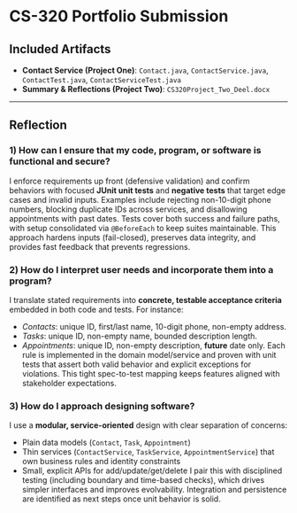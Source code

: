 # CS-320 Portfolio Submission

## Included Artifacts
- **Contact Service (Project One)**: `Contact.java`, `ContactService.java`, `ContactTest.java`, `ContactServiceTest.java`
- **Summary & Reflections (Project Two)**: `CS320Project_Two_Deel.docx`

---

## Reflection

### 1) How can I ensure that my code, program, or software is functional and secure?
I enforce requirements up front (defensive validation) and confirm behaviors with focused **JUnit unit tests** and **negative tests** that target edge cases and invalid inputs. Examples include rejecting non-10-digit phone numbers, blocking duplicate IDs across services, and disallowing appointments with past dates. Tests cover both success and failure paths, with setup consolidated via `@BeforeEach` to keep suites maintainable. This approach hardens inputs (fail-closed), preserves data integrity, and provides fast feedback that prevents regressions.

### 2) How do I interpret user needs and incorporate them into a program?
I translate stated requirements into **concrete, testable acceptance criteria** embedded in both code and tests. For instance:
- *Contacts*: unique ID, first/last name, 10-digit phone, non-empty address.
- *Tasks*: unique ID, non-empty name, bounded description length.
- *Appointments*: unique ID, non-empty description, **future** date only.
Each rule is implemented in the domain model/service and proven with unit tests that assert both valid behavior and explicit exceptions for violations. This tight spec-to-test mapping keeps features aligned with stakeholder expectations.

### 3) How do I approach designing software?
I use a **modular, service-oriented** design with clear separation of concerns:
- Plain data models (`Contact`, `Task`, `Appointment`)
- Thin services (`ContactService`, `TaskService`, `AppointmentService`) that own business rules and identity constraints
- Small, explicit APIs for add/update/get/delete
I pair this with disciplined testing (including boundary and time-based checks), which drives simpler interfaces and improves evolvability. Integration and persistence are identified as next steps once unit behavior is solid.
